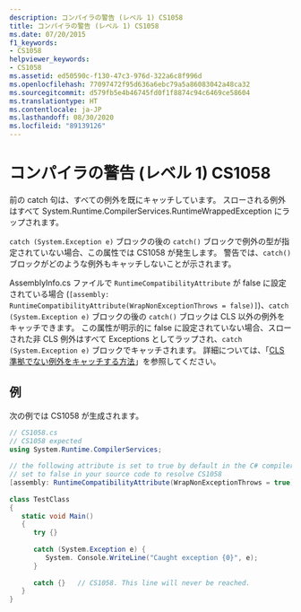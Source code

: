 ```yaml
---
description: コンパイラの警告 (レベル 1) CS1058
title: コンパイラの警告 (レベル 1) CS1058
ms.date: 07/20/2015
f1_keywords:
- CS1058
helpviewer_keywords:
- CS1058
ms.assetid: ed50590c-f130-47c3-976d-322a6c8f996d
ms.openlocfilehash: 77097472f95d636a6ebc79a5a86083042a48ca32
ms.sourcegitcommit: d579fb5e4b46745fd0f1f8874c94c6469ce58604
ms.translationtype: HT
ms.contentlocale: ja-JP
ms.lasthandoff: 08/30/2020
ms.locfileid: "89139126"
---
```

# <a name="compiler-warning-level-1-cs1058"></a>コンパイラの警告 (レベル 1) CS1058
前の catch 句は、すべての例外を既にキャッチしています。 スローされる例外はすべて System.Runtime.CompilerServices.RuntimeWrappedException にラップされます。  
  
 `catch (System.Exception e)` ブロックの後の `catch()` ブロックで例外の型が指定されていない場合、この属性では CS1058 が発生します。 警告では、`catch()` ブロックがどのような例外もキャッチしないことが示されます。  
  
AssemblyInfo.cs ファイルで `RuntimeCompatibilityAttribute` が false に設定されている場合 (`[assembly: RuntimeCompatibilityAttribute(WrapNonExceptionThrows = false)]`)、`catch (System.Exception e)` ブロックの後の `catch()` ブロックは CLS 以外の例外をキャッチできます。 この属性が明示的に false に設定されていない場合、スローされた非 CLS 例外はすべて Exceptions としてラップされ、`catch (System.Exception e)` ブロックでキャッチされます。 詳細については、「[CLS 準拠でない例外をキャッチする方法](../../programming-guide/exceptions/how-to-catch-a-non-cls-exception.md)」を参照してください。
  
## <a name="example"></a>例  
 次の例では CS1058 が生成されます。  
  
```csharp  
// CS1058.cs  
// CS1058 expected  
using System.Runtime.CompilerServices;  
  
// the following attribute is set to true by default in the C# compiler  
// set to false in your source code to resolve CS1058  
[assembly: RuntimeCompatibilityAttribute(WrapNonExceptionThrows = true)]  
  
class TestClass
{  
   static void Main()
   {  
      try {}  
  
      catch (System.Exception e) {
         System. Console.WriteLine("Caught exception {0}", e);  
      }  
  
      catch {}   // CS1058. This line will never be reached.  
   }  
}  
```
